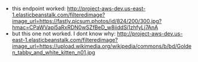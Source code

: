 - this endpoint worked: http://project-aws-dev.us-east-1.elasticbeanstalk.com/filteredimage?image_url=https://fastly.picsum.photos/id/824/200/300.jpg?hmac=CPaWVapi5aRxRDN0wSZfBeD_w8iiddSi1zhfyLj7AnA
- but this one not worked. I dont know why: http://project-aws-dev.us-east-1.elasticbeanstalk.com/filteredimage?image_url=https://upload.wikimedia.org/wikipedia/commons/b/bd/Golden_tabby_and_white_kitten_n01.jpg
